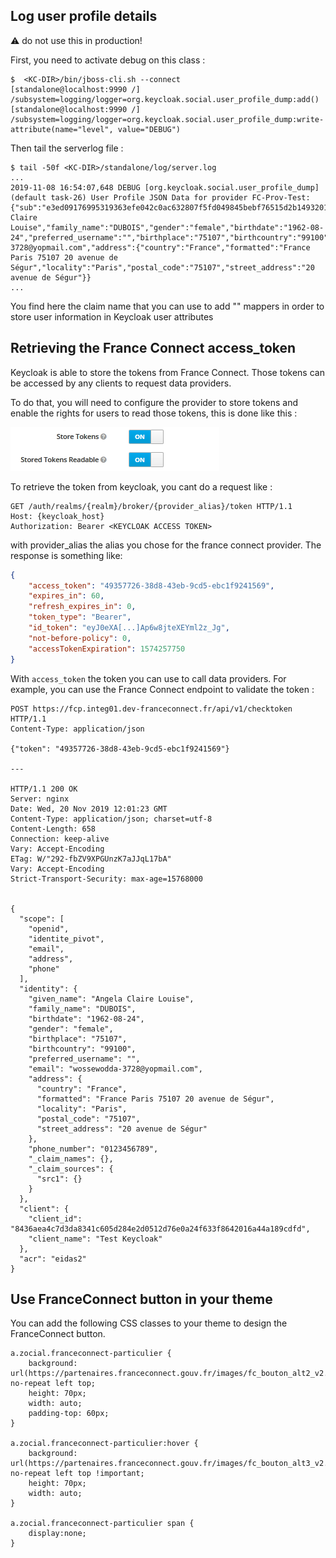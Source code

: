 
## Log user profile details

:warning: do not use this in production!

First, you need to activate debug on this class :

```
$  <KC-DIR>/bin/jboss-cli.sh --connect
[standalone@localhost:9990 /] /subsystem=logging/logger=org.keycloak.social.user_profile_dump:add()
[standalone@localhost:9990 /] /subsystem=logging/logger=org.keycloak.social.user_profile_dump:write-attribute(name="level", value="DEBUG")
```

Then tail the serverlog file : 
 
```
$ tail -50f <KC-DIR>/standalone/log/server.log
...
2019-11-08 16:54:07,648 DEBUG [org.keycloak.social.user_profile_dump] (default task-26) User Profile JSON Data for provider FC-Prov-Test: {"sub":"e3ed09176995319363efe042c0ac632807f5fd049845bebf76515d2b1493201fv1","given_name":"Angela Claire Louise","family_name":"DUBOIS","gender":"female","birthdate":"1962-08-24","preferred_username":"","birthplace":"75107","birthcountry":"99100","phone_number":"0123456789","email":"wossewodda-3728@yopmail.com","address":{"country":"France","formatted":"France Paris 75107 20 avenue de Ségur","locality":"Paris","postal_code":"75107","street_address":"20 avenue de Ségur"}}
...
```

You find here the claim name that you can use to add "" mappers in order to store user information in Keycloak user attributes  

## Retrieving the France Connect access_token

Keycloak is able to store the tokens from France Connect. Those tokens can be accessed by any clients to request data providers.

To do that, you will need to configure the provider to store tokens and enable the rights for users to read those tokens, this is done like this :

![store-tokens](/assets/store-tokens.png)

To retrieve the token from keycloak, you cant do a request like :

```http
GET /auth/realms/{realm}/broker/{provider_alias}/token HTTP/1.1
Host: {keycloak_host}
Authorization: Bearer <KEYCLOAK ACCESS TOKEN>
```

with provider_alias the alias you chose for the france connect provider. The response is something like:

```json
{
	"access_token": "49357726-38d8-43eb-9cd5-ebc1f9241569",
	"expires_in": 60,
	"refresh_expires_in": 0,
	"token_type": "Bearer",
	"id_token": "eyJ0eXA[...]Ap6w8jteXEYml2z_Jg",
	"not-before-policy": 0,
	"accessTokenExpiration": 1574257750
}

```

With `access_token` the token you can use to call data providers. 
For example, you can use the France Connect endpoint to validate the token :

```http
POST https://fcp.integ01.dev-franceconnect.fr/api/v1/checktoken HTTP/1.1
Content-Type: application/json

{"token": "49357726-38d8-43eb-9cd5-ebc1f9241569"}

---

HTTP/1.1 200 OK
Server: nginx
Date: Wed, 20 Nov 2019 12:01:23 GMT   
Content-Type: application/json; charset=utf-8    
Content-Length: 658     
Connection: keep-alive  
Vary: Accept-Encoding   
ETag: W/"292-fbZV9XPGUnzK7aJJqL17bA"  
Vary: Accept-Encoding   
Strict-Transport-Security: max-age=15768000      
        

{
  "scope": [   
    "openid",  
    "identite_pivot", 
    "email",   
    "address", 
    "phone"    
  ],      
  "identity": {
    "given_name": "Angela Claire Louise", 
    "family_name": "DUBOIS",       
    "birthdate": "1962-08-24",     
    "gender": "female",            
    "birthplace": "75107",         
    "birthcountry": "99100",       
    "preferred_username": "",      
    "email": "wossewodda-3728@yopmail.com",                 
    "address": { 
      "country": "France",
      "formatted": "France Paris 75107 20 avenue de Ségur", 
      "locality": "Paris",
      "postal_code": "75107",      
      "street_address": "20 avenue de Ségur"       
    },    
    "phone_number": "0123456789",  
    "_claim_names": {},   
    "_claim_sources": {   
      "src1": {} 
    }     
  },      
  "client": {  
    "client_id": "8436aea4c7d3da8341c605d284e2d0512d76e0a24f633f8642016a44a189cdfd", 
    "client_name": "Test Keycloak" 
  },      
  "acr": "eidas2"
}
```

## Use FranceConnect button in your theme

You can add the following CSS classes to your theme to design the FranceConnect button.

```
a.zocial.franceconnect-particulier {
    background: url(https://partenaires.franceconnect.gouv.fr/images/fc_bouton_alt2_v2.png) no-repeat left top;
    height: 70px;
    width: auto;
    padding-top: 60px;
}

a.zocial.franceconnect-particulier:hover {
    background: url(https://partenaires.franceconnect.gouv.fr/images/fc_bouton_alt3_v2.png) no-repeat left top !important;
    height: 70px;
    width: auto;
}

a.zocial.franceconnect-particulier span {
    display:none;
}
```
